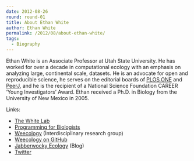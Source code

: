 ```yaml
---
date: 2012-08-26
round: round-01
title: About Ethan White
author: Ethan White
permalink: /2012/08/about-ethan-white/
tags:
  - Biography
---
```

Ethan White is an Associate Professor at Utah State University. He has worked for over a decade in computational ecology with an emphasis on analyzing large, continental scale, datasets. He is an advocate for open and reproducible science, he serves on the editorial boards of [PLOS ONE][1] and [PeerJ][2], and he is the recipient of a National Science Foundation CAREER &#8216;Young Investigators&#8217; Award. Ethan received a Ph.D. in Biology from the University of New Mexico in 2005.

Links:

*   [The White Lab][3]
*   [Programming for Biologists][4]
*   [Weecology][5] (Interdisciplinary research group)
*   [Weecology on GitHub][6]
*   [Jabberwocky Ecology][7] (Blog)
*   [Twitter][8]

 [1]: http://www.plosone.org
 [2]: http://peerj.com
 [3]: http://whitelab.weecology.org
 [4]: http://www.programmingforbiologists.org
 [5]: http://weecology.org
 [6]: http://github.com/weecology
 [7]: http://jabberwocky.weecology.org
 [8]: http://twitter.com/ethanwhite
